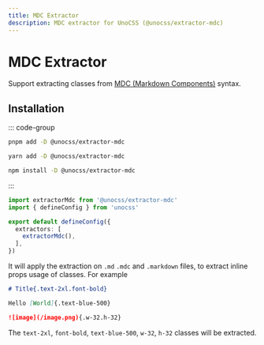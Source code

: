 ```yaml
---
title: MDC Extractor
description: MDC extractor for UnoCSS (@unocss/extractor-mdc)
---
```


# MDC Extractor

Support extracting classes from [MDC (Markdown Components)](https://content.nuxtjs.org/guide/writing/mdc) syntax.

## Installation

::: code-group

```bash [pnpm]
pnpm add -D @unocss/extractor-mdc
```

```bash [yarn]
yarn add -D @unocss/extractor-mdc
```

```bash [npm]
npm install -D @unocss/extractor-mdc
```

:::

```ts [uno.config.ts]
import extractorMdc from '@unocss/extractor-mdc'
import { defineConfig } from 'unocss'

export default defineConfig({
  extractors: [
    extractorMdc(),
  ],
})
```

It will apply the extraction on `.md` `.mdc` and `.markdown` files, to extract inline props usage of classes. For example

```md
# Title{.text-2xl.font-bold}

Hello [World]{.text-blue-500}

![image](/image.png){.w-32.h-32}
```

The `text-2xl`, `font-bold`, `text-blue-500`, `w-32`, `h-32` classes will be extracted.
